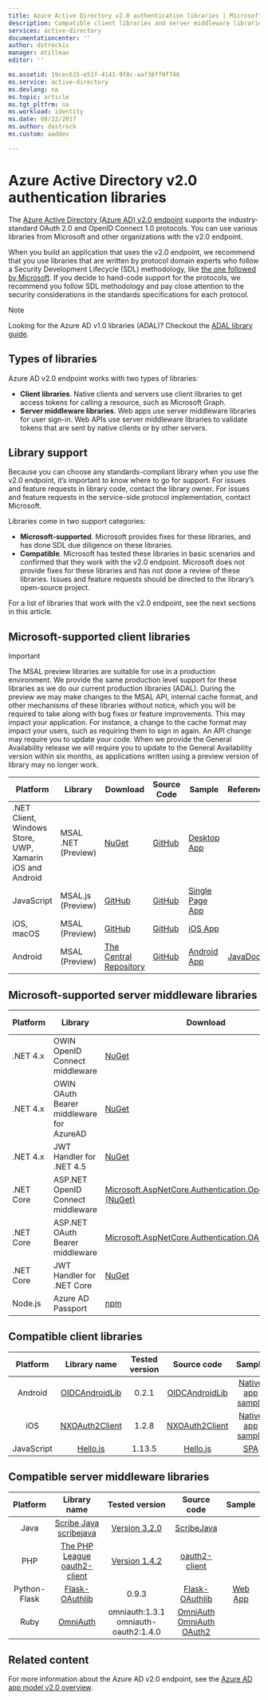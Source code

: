 ```yaml
---
title: Azure Active Directory v2.0 authentication libraries | Microsoft Docs
description: Compatible client libraries and server middleware libraries, and related library, source, and samples links, for the Azure Active Directory v2.0 endpoint.
services: active-directory
documentationcenter: ''
author: dstrockis
manager: mtillman
editor: ''

ms.assetid: 19cec615-e51f-4141-9f8c-aaf38ff9f746
ms.service: active-directory
ms.devlang: na
ms.topic: article
ms.tgt_pltfrm: na
ms.workload: identity
ms.date: 08/22/2017
ms.author: dastrock
ms.custom: aaddev

---
```

# Azure Active Directory v2.0 authentication libraries
The [Azure Active Directory (Azure AD) v2.0 endpoint](https://docs.microsoft.com/azure/active-directory/develop/active-directory-v2-compare) supports the industry-standard OAuth 2.0 and OpenID Connect 1.0 protocols. You can use various libraries from Microsoft and other organizations with the v2.0 endpoint.

When you build an application that uses the v2.0 endpoint, we recommend that you use libraries that are written by protocol domain experts who follow a Security Development Lifecycle (SDL) methodology, like [the one followed by Microsoft][Microsoft-SDL]. If you decide to hand-code support for the protocols, we recommend you follow SDL methodology and pay close attention to the security considerations in the standards specifications for each protocol.

> [!NOTE]
> Looking for the Azure AD v1.0 libraries (ADAL)? Checkout the [ADAL library guide](https://docs.microsoft.com/azure/active-directory/develop/active-directory-authentication-libraries). 
> 
> 

## Types of libraries
Azure AD v2.0 endpoint works with two types of libraries:

* **Client libraries**. Native clients and servers use client libraries to get access tokens for calling a resource, such as Microsoft Graph.
* **Server middleware libraries**. Web apps use server middleware libraries for user sign-in. Web APIs use server middleware libraries to validate tokens that are sent by native clients or by other servers.

## Library support
Because you can choose any standards-compliant library when you use the v2.0 endpoint, it’s important to know where to go for support. For issues and feature requests in library code, contact the library owner. For issues and feature requests in the service-side protocol implementation, contact Microsoft.

Libraries come in two support categories:

* **Microsoft-supported**. Microsoft provides fixes for these libraries, and has done SDL due diligence on these libraries.
* **Compatible**. Microsoft has tested these libraries in basic scenarios and confirmed that they work with the v2.0 endpoint. Microsoft does not provide fixes for these libraries and has not done a review of these libraries. Issues and feature requests should be directed to the library’s open-source project.

For a list of libraries that work with the v2.0 endpoint, see the next sections in this article.


## Microsoft-supported client libraries

> [!IMPORTANT]
> The MSAL preview libraries are suitable for use in a production environment. We provide the same production level support for these libraries as we do our current production libraries (ADAL). During the preview we may make changes to the MSAL API, internal cache format, and other mechanisms of these libraries without notice, which you will be required to take along with bug fixes or feature improvements. This may impact your application. For instance, a change to the cache format may impact your users, such as requiring them to sign in again. An API change may require you to update your code. When we provide the General Availability release we will require you to update to the General Availability version within six months, as applications written using a preview version of library may no longer work.

| Platform | Library | Download | Source Code | Sample | Reference
| --- | --- | --- | --- | --- | --- |
| .NET Client, Windows Store, UWP, Xamarin iOS and Android | MSAL .NET (Preview) |[NuGet](https://www.nuget.org/packages/Microsoft.Identity.Client) |[GitHub](https://github.com/AzureAD/microsoft-authentication-library-for-dotnet) | [Desktop App](guidedsetups/active-directory-mobileanddesktopapp-windowsdesktop-intro.md) |  |
| JavaScript | MSAL.js (Preview) | [GitHub](https://github.com/AzureAD/microsoft-authentication-library-for-js) | [GitHub](https://github.com/AzureAD/microsoft-authentication-library-for-js) | [Single Page App](https://github.com/Azure-Samples/active-directory-javascript-singlepageapp-dotnet-webapi-v2) |  |
| iOS, macOS | MSAL (Preview) | [GitHub](https://github.com/AzureAD/microsoft-authentication-library-for-objc) |[GitHub](https://github.com/AzureAD/microsoft-authentication-library-for-objc) | [iOS App](https://github.com/Azure-Samples/active-directory-msal-ios-swift) |  |
| Android | MSAL (Preview) | [The Central Repository](https://repo1.maven.org/maven2/com/microsoft/identity/client/msal/) |[GitHub](https://github.com/AzureAD/microsoft-authentication-library-for-android) | [Android App](guidedsetups/active-directory-mobileanddesktopapp-android-intro.md) | [JavaDocs](http://javadoc.io/doc/com.microsoft.identity.client/msal) |

## Microsoft-supported server middleware libraries

| Platform | Library | Download | Source Code | Sample | Reference
| --- | --- | --- | --- | --- | --- |
| .NET 4.x | OWIN OpenID Connect middleware |[NuGet](https://www.nuget.org/packages/Microsoft.Owin.Security.OpenIdConnect) |[CodePlex](http://katanaproject.codeplex.com) |[MVC App](guidedsetups/active-directory-serversidewebapp-aspnetwebappowin-intro.md) | |
| .NET 4.x | OWIN OAuth Bearer middleware for AzureAD |[NuGet](https://www.nuget.org/packages/Microsoft.Owin.Security.ActiveDirectory/) |[CodePlex](http://katanaproject.codeplex.com) |  | |
| .NET 4.x | JWT Handler for .NET 4.5 | [NuGet](https://www.nuget.org/packages/System.IdentityModel.Tokens.Jwt/4.0.4.403061554) | [GitHub](https://github.com/AzureAD/azure-activedirectory-identitymodel-extensions-for-dotnet) | | |
| .NET Core | ASP.NET OpenID Connect middleware |[Microsoft.AspNetCore.Authentication.OpenIdConnect (NuGet)][ServerLib-NetCore-Owin-Oidc-Lib] |[ASP.NET Security (GitHub)][ServerLib-NetCore-Owin-Oidc-Repo] |[MVC app](https://github.com/Azure-Samples/active-directory-dotnet-webapp-openidconnect-aspnetcore-v2) |
| .NET Core | ASP.NET OAuth Bearer middleware |[Microsoft.AspNetCore.Authentication.OAuth (NuGet)][ServerLib-NetCore-Owin-Oauth-Lib] |[ASP.NET Security (GitHub)][ServerLib-NetCore-Owin-Oauth-Repo] |  |
| .NET Core | JWT Handler for .NET Core  |[NuGet](https://www.nuget.org/packages/System.IdentityModel.Tokens.Jwt) |[GitHub](https://github.com/AzureAD/azure-activedirectory-identitymodel-extensions-for-dotnet) | | |
| Node.js |Azure AD Passport |[npm](https://www.npmjs.com/package/passport-azure-ad) |[GitHub](https://github.com/AzureAD/passport-azure-ad) | [Web app](active-directory-v2-devquickstarts-node-web.md)| |

## Compatible client libraries

| Platform | Library name | Tested version | Source code | Sample |
|:---:|:---:|:---:|:---:|:---:|
| Android |[OIDCAndroidLib](https://github.com/kalemontes/OIDCAndroidLib/wiki) |0.2.1 |[OIDCAndroidLib](https://github.com/kalemontes/OIDCAndroidLib) |[Native app sample](active-directory-v2-devquickstarts-android.md) |
| iOS |[NXOAuth2Client](https://github.com/nxtbgthng/OAuth2Client) |1.2.8 |[NXOAuth2Client](https://github.com/nxtbgthng/OAuth2Client) |[Native app sample](active-directory-v2-devquickstarts-ios.md) |
| JavaScript |[Hello.js](https://adodson.com/hello.js/) |1.13.5 |[Hello.js](https://github.com/MrSwitch/hello.js) |[SPA](https://github.com/Azure-Samples/active-directory-javascript-graphapi-web-v2) |

## Compatible server middleware libraries

| Platform | Library name | Tested version | Source code | Sample |
|:---:|:---:|:---:|:---:|:---:|
| Java | [Scribe Java scribejava](https://github.com/scribejava/scribejava) | [Version 3.2.0](https://github.com/scribejava/scribejava/releases/tag/scribejava-3.2.0) | [ScribeJava](https://github.com/scribejava/scribejava/archive/scribejava-3.2.0.zip) | |
| PHP | [The PHP League oauth2-client](https://github.com/thephpleague/oauth2-client) | [Version 1.4.2](https://github.com/thephpleague/oauth2-client/releases/tag/1.4.2) | [oauth2-client](https://github.com/thephpleague/oauth2-client/archive/1.4.2.zip) | |
| Python-Flask |[Flask-OAuthlib](https://github.com/lepture/flask-oauthlib) |0.9.3 |[Flask-OAuthlib](https://github.com/lepture/flask-oauthlib) |[Web App](https://github.com/Azure-Samples/active-directory-python-flask-graphapi-web-v2) |
| Ruby |[OmniAuth](https://github.com/omniauth/omniauth/wiki) |omniauth:1.3.1</br>omniauth-oauth2:1.4.0 |[OmniAuth](https://github.com/omniauth/omniauth)</br>[OmniAuth OAuth2](https://github.com/intridea/omniauth-oauth2) |  |

## Related content
For more information about the Azure AD v2.0 endpoint, see the [Azure AD app model v2.0 overview][AAD-App-Model-V2-Overview].

<!--Image references-->

<!--Reference style links -->
[AAD-App-Model-V2-Overview]: ../active-directory-appmodel-v2-overview.md
[ClientLib-NET-Lib]: http://www.nuget.org/packages/Microsoft.Identity.Client
[ClientLib-NET-Repo]: https://github.com/AzureAD/microsoft-authentication-library-for-dotnet
[ClientLib-NET-Sample]: active-directory-v2-devquickstarts-wpf.md
[ClientLib-Node-Lib]: https://www.npmjs.com/package/passport-azure-ad
[ClientLib-Node-Repo]: https://github.com/AzureAD/passport-azure-ad
[ClientLib-Node-Sample]:/
[ClientLib-Iosmac-Lib]:/
[ClientLib-Iosmac-Repo]:/
[ClientLib-Iosmac-Sample]:/
[ClientLib-Android-Lib]:/
[ClientLib-Android-Repo]:/
[ClientLib-Android-Sample]:/
[ClientLib-Js-Lib]:/
[ClientLib-Js-Repo]:/
[ClientLib-Js-Sample]:/

[Microsoft-SDL]: http://www.microsoft.com/sdl/default.aspx
[ServerLib-Net4-Owin-Oidc-Lib]: https://www.nuget.org/packages/Microsoft.Owin.Security.OpenIdConnect/
[ServerLib-Net4-Owin-Oidc-Repo]: http://katanaproject.codeplex.com/
[ServerLib-Net4-Owin-Oidc-Sample]: active-directory-v2-devquickstarts-dotnet-web.md
[ServerLib-Net4-Owin-Oauth-Lib]: https://www.nuget.org/packages/Microsoft.Owin.Security.OAuth/
[ServerLib-Net4-Owin-Oauth-Repo]: http://katanaproject.codeplex.com/
[ServerLib-Net4-Owin-Oauth-Sample]: https://azure.microsoft.com/en-us/documentation/articles/active-directory-v2-devquickstarts-dotnet-api/
[ServerLib-Net-Jwt-Lib]: https://www.nuget.org/packages/System.IdentityModel.Tokens.Jwt
[ServerLib-Net-Jwt-Repo]: https://github.com/AzureAD/azure-activedirectory-identitymodel-extensions-for-dotnet
[ServerLib-Net-Jwt-Sample]:/
[ServerLib-NetCore-Owin-Oidc-Lib]: https://www.nuget.org/packages/Microsoft.AspNetCore.Authentication.OpenIdConnect/
[ServerLib-NetCore-Owin-Oidc-Repo]: https://github.com/aspnet/Security
[ServerLib-NetCore-Owin-Oidc-Sample]: https://github.com/Azure-Samples/active-directory-dotnet-webapp-openidconnect-aspnetcore-v2
[ServerLib-NetCore-Owin-Oauth-Lib]: https://www.nuget.org/packages/Microsoft.AspNetCore.Authentication.OAuth/
[ServerLib-NetCore-Owin-Oauth-Repo]: https://github.com/aspnet/Security
[ServerLib-NetCore-Owin-Oauth-Sample]:/
[ServerLib-Node-Lib]: https://www.npmjs.com/package/passport-azure-ad
[ServerLib-Node-Repo]: https://github.com/AzureAD/passport-azure-ad/
[ServerLib-Node-Sample]: https://azure.microsoft.com/en-us/documentation/articles/active-directory-v2-devquickstarts-node-web/
